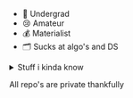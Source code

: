 - 📖 Undergrad
- 😢 Amateur
- 💰 Materialist
- 🗂 Sucks at algo's and DS
<details>
  <summary>Stuff i kinda know</summary>
  Java<br>
  HTML<br>
  CSS<br>
  Python<br>
 </details>
 
 All repo's are private thankfully

<!---
DeloranV/DeloranV is a ✨ special ✨ repository because its `README.md` (this file) appears on your GitHub profile.
You can click the Preview link to take a look at your changes.
--->
